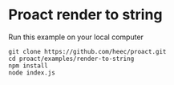 # Proact render to string

Run this example on your local computer

```
git clone https://github.com/heec/proact.git
cd proact/examples/render-to-string
npm install
node index.js

```

